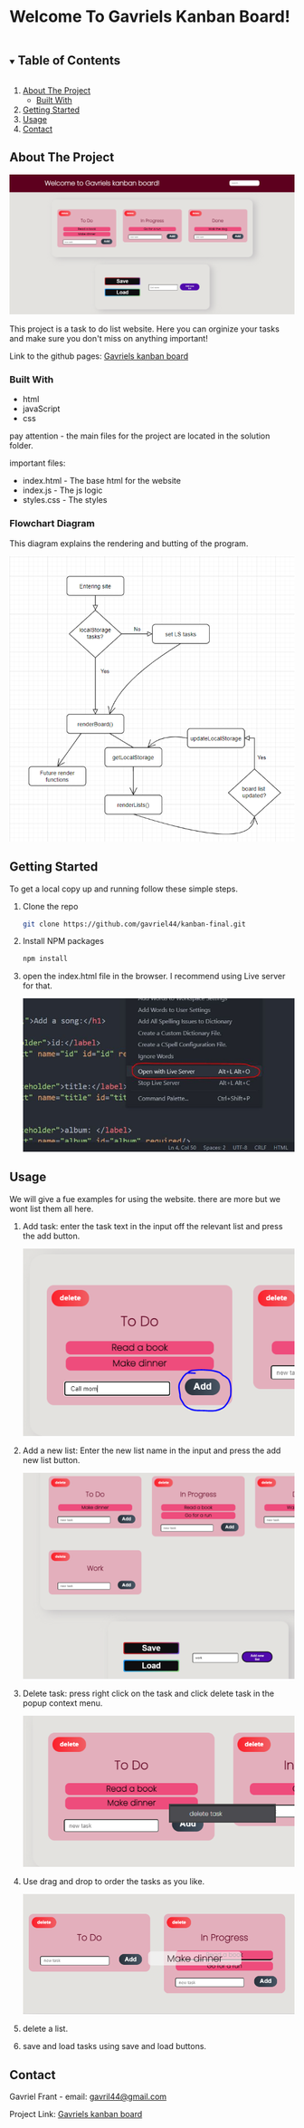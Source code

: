 # Welcome To Gavriels Kanban Board!

<!-- TABLE OF CONTENTS -->
<details open="open">
  <summary><h2 style="display: inline-block">Table of Contents</h2></summary>
  <ol>
    <li>
      <a href="#about-the-project">About The Project</a>
      <ul>
        <li><a href="#built-with">Built With</a></li>
      </ul>
    </li>
    <li>
      <a href="#getting-started">Getting Started</a>
    </li>
    <li><a href="#usage">Usage</a></li>
    <li><a href="#contact">Contact</a></li>
  </ol>
</details>

<!-- ABOUT THE PROJECT -->

## About The Project

![Live server](solution/readMeImages/front.PNG?raw=true 'Live_server')

This project is a task to do list website. Here you can orginize your tasks
and make sure you don't miss on anything important!

Link to the github pages: [Gavriels kanban board](https://gavriel44.github.io/kanban-final/solution/)

### Built With

- html
- javaScript
- css

pay attention - the main files for the project are located in the solution folder.

important files:

- index.html - The base html for the website
- index.js - The js logic
- styles.css - The styles

### Flowchart Diagram

This diagram explains the rendering and butting of the program.

![add task](solution/readMeImages/diagram2.PNG?raw=true 'diagram')

<!-- GETTING STARTED -->

## Getting Started

To get a local copy up and running follow these simple steps.

1. Clone the repo
   ```sh
   git clone https://github.com/gavriel44/kanban-final.git
   ```
2. Install NPM packages
   ```sh
   npm install
   ```
3. open the index.html file in the browser. I recommend using Live server for that.

   ![Live server](solution/readMeImages/Live_server.JPG?raw=true 'Live_server')

<!-- USAGE EXAMPLES -->

## Usage

We will give a fue examples for using the website. there are more but we wont list them all here.

1. Add task:
   enter the task text in the input off the relevant list and press the add button.

   ![add task](solution\readMeImages\addTask.PNG?raw=true 'add task')

2. Add a new list:
   Enter the new list name in the input and press the add new list button.

   ![add new list](solution/readMeImages/addNewList.PNG?raw=true 'add new list')

3. Delete task:
   press right click on the task and click delete task in the popup context menu.

   ![delete task](solution/readMeImages/deleteTask.PNG?raw=true 'delete task')

4. Use drag and drop to order the tasks as you like.

   ![drag and drop](solution/readMeImages/dragAndDrop.PNG?raw=true 'drag and drop')

5. delete a list.

6. save and load tasks using save and load buttons.

<!-- CONTACT -->

## Contact

Gavriel Frant - email: gavril44@gmail.com

Project Link: [Gavriels kanban board](https://gavriel44.github.io/kanban-final/solution/)
